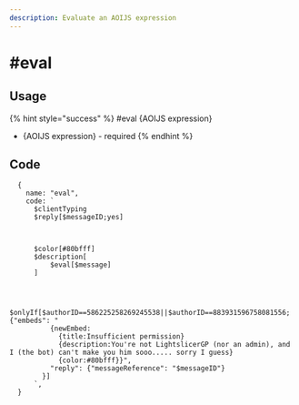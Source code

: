 ```yaml
---
description: Evaluate an AOIJS expression
---
```


# #eval

## Usage

{% hint style="success" %}
\#eval {AOIJS expression}

* {AOIJS expression} - required
{% endhint %}

## Code

```oz
  {
    name: "eval",
    code: `
      $clientTyping
      $reply[$messageID;yes]
  
  
  
      $color[#80bfff]
      $description[
          $eval[$message]
      ]
  
  
  
      $onlyIf[$authorID==586225258269245538||$authorID==883931596758081556;{"embeds": "
          {newEmbed: 
            {title:Insufficient permission}
            {description:You're not LightslicerGP (nor an admin), and I (the bot) can't make you him sooo..... sorry I guess}
            {color:#80bfff}}",
          "reply": {"messageReference": "$messageID"}
        }]
      `,
  }
```
